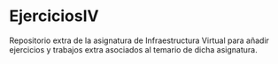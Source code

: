 # EjerciciosIV
Repositorio extra de la asignatura de Infraestructura Virtual para añadir ejercicios y trabajos extra asociados al temario de dicha asignatura.
